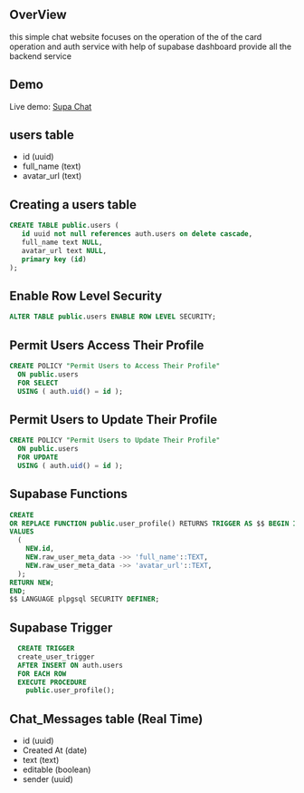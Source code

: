 ## OverView 
  this simple chat website focuses on the operation of the of the card operation and auth service with help of supabase dashboard provide all the backend service 

## Demo

Live demo: [Supa Chat](https://ng-chat-website-sigma.vercel.app/)   


<!-- ## Database Table Schema -->
## users table

* id (uuid)
* full_name (text)
* avatar_url (text)

## Creating a users table

```sql
CREATE TABLE public.users (
   id uuid not null references auth.users on delete cascade,
   full_name text NULL,
   avatar_url text NULL,
   primary key (id)
);
```

## Enable Row Level Security

```sql
ALTER TABLE public.users ENABLE ROW LEVEL SECURITY;
```

## Permit Users Access Their Profile

```sql
CREATE POLICY "Permit Users to Access Their Profile"
  ON public.users
  FOR SELECT
  USING ( auth.uid() = id );
```

## Permit Users to Update Their Profile

```sql
CREATE POLICY "Permit Users to Update Their Profile"
  ON public.users
  FOR UPDATE
  USING ( auth.uid() = id );
```

## Supabase Functions

```sql
CREATE
OR REPLACE FUNCTION public.user_profile() RETURNS TRIGGER AS $$ BEGIN INSERT INTO public.users (id, full_name,avatar_url)
VALUES
  (
    NEW.id,
    NEW.raw_user_meta_data ->> 'full_name'::TEXT,
    NEW.raw_user_meta_data ->> 'avatar_url'::TEXT,
  );
RETURN NEW;
END;
$$ LANGUAGE plpgsql SECURITY DEFINER;
```

## Supabase Trigger

```sql
  CREATE TRIGGER
  create_user_trigger
  AFTER INSERT ON auth.users
  FOR EACH ROW
  EXECUTE PROCEDURE
    public.user_profile();
```

## Chat_Messages table (Real Time)

* id (uuid)
* Created At (date)
* text (text)
* editable (boolean)
* sender (uuid)
